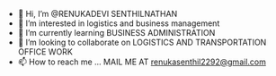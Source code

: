 - 👋 Hi, I’m @RENUKADEVI SENTHILNATHAN
- 👀 I’m interested in logistics and business management
- 🌱 I’m currently learning BUSINESS ADMINISTRATION
- 💞️ I’m looking to collaborate on  LOGISTICS AND TRANSPORTATION OFFICE WORK
- 📫 How to reach me ... MAIL ME AT renukasenthil2292@gmail.com


<!---
RENUKADEVISENTHILNATHAN/RENUKADEVISENTHILNATHAN is a ✨ special ✨ repository because its `README.md` (this file) appears on your GitHub profile.
You can click the Preview link to take a look at your changes.
--->
